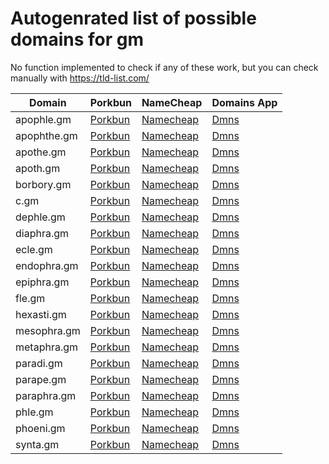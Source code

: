 # Autogenrated list of possible domains for gm

No function implemented to check if any of these work, but you can check manually with https://tld-list.com/

| Domain | Porkbun | NameCheap | Domains App |
|---|---|---|---|
| apophle.gm | [Porkbun](https://porkbun.com/checkout/search?prb=e814663da1&tlds=&idnLanguage=&search=search&q=apophle.gm) | [Namecheap](https://www.namecheap.com/domains/registration/results/?domain=apophle.gm) | [Dmns](https://dmns.app/domains?q=apophle.gm) |
| apophthe.gm | [Porkbun](https://porkbun.com/checkout/search?prb=e814663da1&tlds=&idnLanguage=&search=search&q=apophthe.gm) | [Namecheap](https://www.namecheap.com/domains/registration/results/?domain=apophthe.gm) | [Dmns](https://dmns.app/domains?q=apophthe.gm) |
| apothe.gm | [Porkbun](https://porkbun.com/checkout/search?prb=e814663da1&tlds=&idnLanguage=&search=search&q=apothe.gm) | [Namecheap](https://www.namecheap.com/domains/registration/results/?domain=apothe.gm) | [Dmns](https://dmns.app/domains?q=apothe.gm) |
| apoth.gm | [Porkbun](https://porkbun.com/checkout/search?prb=e814663da1&tlds=&idnLanguage=&search=search&q=apoth.gm) | [Namecheap](https://www.namecheap.com/domains/registration/results/?domain=apoth.gm) | [Dmns](https://dmns.app/domains?q=apoth.gm) |
| borbory.gm | [Porkbun](https://porkbun.com/checkout/search?prb=e814663da1&tlds=&idnLanguage=&search=search&q=borbory.gm) | [Namecheap](https://www.namecheap.com/domains/registration/results/?domain=borbory.gm) | [Dmns](https://dmns.app/domains?q=borbory.gm) |
| c.gm | [Porkbun](https://porkbun.com/checkout/search?prb=e814663da1&tlds=&idnLanguage=&search=search&q=c.gm) | [Namecheap](https://www.namecheap.com/domains/registration/results/?domain=c.gm) | [Dmns](https://dmns.app/domains?q=c.gm) |
| dephle.gm | [Porkbun](https://porkbun.com/checkout/search?prb=e814663da1&tlds=&idnLanguage=&search=search&q=dephle.gm) | [Namecheap](https://www.namecheap.com/domains/registration/results/?domain=dephle.gm) | [Dmns](https://dmns.app/domains?q=dephle.gm) |
| diaphra.gm | [Porkbun](https://porkbun.com/checkout/search?prb=e814663da1&tlds=&idnLanguage=&search=search&q=diaphra.gm) | [Namecheap](https://www.namecheap.com/domains/registration/results/?domain=diaphra.gm) | [Dmns](https://dmns.app/domains?q=diaphra.gm) |
| ecle.gm | [Porkbun](https://porkbun.com/checkout/search?prb=e814663da1&tlds=&idnLanguage=&search=search&q=ecle.gm) | [Namecheap](https://www.namecheap.com/domains/registration/results/?domain=ecle.gm) | [Dmns](https://dmns.app/domains?q=ecle.gm) |
| endophra.gm | [Porkbun](https://porkbun.com/checkout/search?prb=e814663da1&tlds=&idnLanguage=&search=search&q=endophra.gm) | [Namecheap](https://www.namecheap.com/domains/registration/results/?domain=endophra.gm) | [Dmns](https://dmns.app/domains?q=endophra.gm) |
| epiphra.gm | [Porkbun](https://porkbun.com/checkout/search?prb=e814663da1&tlds=&idnLanguage=&search=search&q=epiphra.gm) | [Namecheap](https://www.namecheap.com/domains/registration/results/?domain=epiphra.gm) | [Dmns](https://dmns.app/domains?q=epiphra.gm) |
| fle.gm | [Porkbun](https://porkbun.com/checkout/search?prb=e814663da1&tlds=&idnLanguage=&search=search&q=fle.gm) | [Namecheap](https://www.namecheap.com/domains/registration/results/?domain=fle.gm) | [Dmns](https://dmns.app/domains?q=fle.gm) |
| hexasti.gm | [Porkbun](https://porkbun.com/checkout/search?prb=e814663da1&tlds=&idnLanguage=&search=search&q=hexasti.gm) | [Namecheap](https://www.namecheap.com/domains/registration/results/?domain=hexasti.gm) | [Dmns](https://dmns.app/domains?q=hexasti.gm) |
| mesophra.gm | [Porkbun](https://porkbun.com/checkout/search?prb=e814663da1&tlds=&idnLanguage=&search=search&q=mesophra.gm) | [Namecheap](https://www.namecheap.com/domains/registration/results/?domain=mesophra.gm) | [Dmns](https://dmns.app/domains?q=mesophra.gm) |
| metaphra.gm | [Porkbun](https://porkbun.com/checkout/search?prb=e814663da1&tlds=&idnLanguage=&search=search&q=metaphra.gm) | [Namecheap](https://www.namecheap.com/domains/registration/results/?domain=metaphra.gm) | [Dmns](https://dmns.app/domains?q=metaphra.gm) |
| paradi.gm | [Porkbun](https://porkbun.com/checkout/search?prb=e814663da1&tlds=&idnLanguage=&search=search&q=paradi.gm) | [Namecheap](https://www.namecheap.com/domains/registration/results/?domain=paradi.gm) | [Dmns](https://dmns.app/domains?q=paradi.gm) |
| parape.gm | [Porkbun](https://porkbun.com/checkout/search?prb=e814663da1&tlds=&idnLanguage=&search=search&q=parape.gm) | [Namecheap](https://www.namecheap.com/domains/registration/results/?domain=parape.gm) | [Dmns](https://dmns.app/domains?q=parape.gm) |
| paraphra.gm | [Porkbun](https://porkbun.com/checkout/search?prb=e814663da1&tlds=&idnLanguage=&search=search&q=paraphra.gm) | [Namecheap](https://www.namecheap.com/domains/registration/results/?domain=paraphra.gm) | [Dmns](https://dmns.app/domains?q=paraphra.gm) |
| phle.gm | [Porkbun](https://porkbun.com/checkout/search?prb=e814663da1&tlds=&idnLanguage=&search=search&q=phle.gm) | [Namecheap](https://www.namecheap.com/domains/registration/results/?domain=phle.gm) | [Dmns](https://dmns.app/domains?q=phle.gm) |
| phoeni.gm | [Porkbun](https://porkbun.com/checkout/search?prb=e814663da1&tlds=&idnLanguage=&search=search&q=phoeni.gm) | [Namecheap](https://www.namecheap.com/domains/registration/results/?domain=phoeni.gm) | [Dmns](https://dmns.app/domains?q=phoeni.gm) |
| synta.gm | [Porkbun](https://porkbun.com/checkout/search?prb=e814663da1&tlds=&idnLanguage=&search=search&q=synta.gm) | [Namecheap](https://www.namecheap.com/domains/registration/results/?domain=synta.gm) | [Dmns](https://dmns.app/domains?q=synta.gm) |
